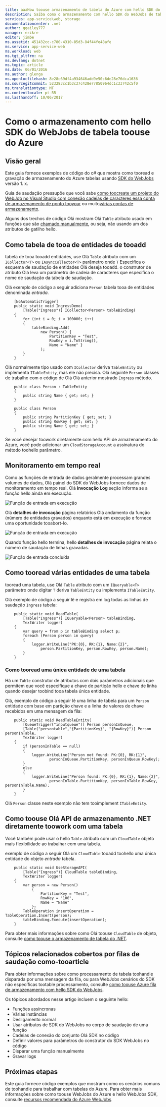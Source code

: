 ```yaml
---
title: aaaHow toouse armazenamento de tabela do Azure com hello SDK do WebJobs
description: Saiba como o armazenamento com hello SDK do WebJobs de tabela toouse do Azure. Criar tabelas, adicionar entidades tootables e ler as tabelas existentes.
services: app-service\web, storage
documentationcenter: .net
author: ggailey777
manager: erikre
editor: jimbe
ms.assetid: 451432cc-c780-4310-85d3-84f44fe48afe
ms.service: app-service-web
ms.workload: web
ms.tgt_pltfrm: na
ms.devlang: dotnet
ms.topic: article
ms.date: 06/01/2016
ms.author: glenga
ms.openlocfilehash: 8e28c69df4a934646add9e50c6de28e76dca1636
ms.sourcegitcommit: 523283cc1b3c37c428e77850964dc1c33742c5f0
ms.translationtype: MT
ms.contentlocale: pt-BR
ms.lasthandoff: 10/06/2017
---
```

# <a name="how-toouse-azure-table-storage-with-hello-webjobs-sdk"></a>Como o armazenamento com hello SDK do WebJobs de tabela toouse do Azure
## <a name="overview"></a>Visão geral
Este guia fornece exemplos de código do c# que mostra como tooread e gravação de armazenamento do Azure tabelas usando [SDK do WebJobs](websites-dotnet-webjobs-sdk.md) versão 1. x.

Guia de saudação pressupõe que você sabe [como toocreate um projeto do WebJob no Visual Studio com conexão cadeias de caracteres essa conta de armazenamento de ponto tooyour](websites-dotnet-webjobs-sdk-get-started.md) ou muito[várias contas de armazenamento](https://github.com/Azure/azure-webjobs-sdk/blob/master/test/Microsoft.Azure.WebJobs.Host.EndToEndTests/MultipleStorageAccountsEndToEndTests.cs).

Alguns dos trechos de código Olá mostram Olá `Table` atributo usado em funções que são [chamado manualmente](websites-dotnet-webjobs-sdk-storage-queues-how-to.md#manual), ou seja, não usando um dos atributos de gatilho hello. 

## <a id="ingress"></a>Como tabela de tooa de entidades de tooadd
tabela de tooa tooadd entidades, use Olá `Table` atributo com um `ICollector<T>` ou `IAsyncCollector<T>` parâmetro onde `T` Especifica o esquema de saudação de entidades Olá deseja tooadd. o construtor de atributo Olá leva um parâmetro de cadeia de caracteres que especifica o nome de saudação da tabela de saudação. 

Olá exemplo de código a seguir adiciona `Person` tabela tooa de entidades denominada *entrada*.

        [NoAutomaticTrigger]
        public static void IngressDemo(
            [Table("Ingress")] ICollector<Person> tableBinding)
        {
            for (int i = 0; i < 100000; i++)
            {
                tableBinding.Add(
                    new Person() { 
                        PartitionKey = "Test", 
                        RowKey = i.ToString(), 
                        Name = "Name" }
                    );
            }
        }

Olá normalmente tipo usado com `ICollector` deriva `TableEntity` ou implementa `ITableEntity`, mas ele não precisa. Olá seguinte `Person` classes de trabalho com o código de Olá Olá anterior mostrado `Ingress` método.

        public class Person : TableEntity
        {
            public string Name { get; set; }
        }

        public class Person
        {
            public string PartitionKey { get; set; }
            public string RowKey { get; set; }
            public string Name { get; set; }
        }

Se você desejar toowork diretamente com hello API de armazenamento do Azure, você pode adicionar um `CloudStorageAccount` a assinatura do método toohello parâmetro.

## <a id="monitor"></a> Monitoramento em tempo real
Como as funções de entrada de dados geralmente processam grandes volumes de dados, Olá painel do SDK do WebJobs fornece dados de monitoramento em tempo real. Olá **invocação Log** seção informa se a função hello ainda em execução.

![Função de entrada em execução](./media/websites-dotnet-webjobs-sdk-storage-tables-how-to/ingressrunning.png)

Olá **detalhes de invocação** página relatórios Olá andamento da função (número de entidades gravados) enquanto está em execução e fornece uma oportunidade tooabort-lo. 

![Função de entrada em execução](./media/websites-dotnet-webjobs-sdk-storage-tables-how-to/ingressprogress.png)

Quando função hello termina, hello **detalhes de invocação** página relata o número de saudação de linhas gravadas.

![Função de entrada concluída](./media/websites-dotnet-webjobs-sdk-storage-tables-how-to/ingresssuccess.png)

## <a id="multiple"></a>Como tooread várias entidades de uma tabela
tooread uma tabela, use Olá `Table` atributo com um `IQueryable<T>` parâmetro onde digitar `T` deriva `TableEntity` ou implementa `ITableEntity`.

Olá exemplo de código a seguir lê e registra em log todas as linhas de saudação `Ingress` tabela:

        public static void ReadTable(
            [Table("Ingress")] IQueryable<Person> tableBinding,
            TextWriter logger)
        {
            var query = from p in tableBinding select p;
            foreach (Person person in query)
            {
                logger.WriteLine("PK:{0}, RK:{1}, Name:{2}", 
                    person.PartitionKey, person.RowKey, person.Name);
            }
        }

### <a id="readone"></a>Como tooread uma única entidade de uma tabela
Há um `Table` construtor de atributos com dois parâmetros adicionais que permitem que você especifique a chave de partição hello e chave de linha quando desejar toobind tooa tabela única entidade.

Olá, exemplo de código a seguir lê uma linha de tabela para um `Person` entidade com base em partição chave e a linha de valores de chave recebidos em uma mensagem da fila:  

        public static void ReadTableEntity(
            [QueueTrigger("inputqueue")] Person personInQueue,
            [Table("persontable","{PartitionKey}", "{RowKey}")] Person personInTable,
            TextWriter logger)
        {
            if (personInTable == null)
            {
                logger.WriteLine("Person not found: PK:{0}, RK:{1}",
                        personInQueue.PartitionKey, personInQueue.RowKey);
            }
            else
            {
                logger.WriteLine("Person found: PK:{0}, RK:{1}, Name:{2}",
                        personInTable.PartitionKey, personInTable.RowKey, personInTable.Name);
            }
        }


Olá `Person` classe neste exemplo não tem tooimplement `ITableEntity`.

## <a id="storageapi"></a>Como toouse Olá API de armazenamento .NET diretamente toowork com uma tabela
Você também pode usar o hello `Table` atributo com um `CloudTable` objeto mais flexibilidade ao trabalhar com uma tabela.

exemplo de código a seguir Olá um `CloudTable` tooadd toohello uma única entidade do objeto *entrada* tabela. 

        public static void UseStorageAPI(
            [Table("Ingress")] CloudTable tableBinding,
            TextWriter logger)
        {
            var person = new Person()
                {
                    PartitionKey = "Test",
                    RowKey = "100",
                    Name = "Name"
                };
            TableOperation insertOperation = TableOperation.Insert(person);
            tableBinding.Execute(insertOperation);
        }

Para obter mais informações sobre como Olá toouse `CloudTable` de objeto, consulte [como toouse o armazenamento de tabela do .NET](../cosmos-db/table-storage-how-to-use-dotnet.md). 

## <a id="queues"></a>Tópicos relacionados cobertos por filas de saudação como-tooarticle
Para obter informações sobre como processamento de tabela toohandle disparada por uma mensagem da fila, ou para WebJobs cenários do SDK não específicas tootable processamento, consulte [como toouse Azure fila de armazenamento com hello SDK do WebJobs](websites-dotnet-webjobs-sdk-storage-queues-how-to.md). 

Os tópicos abordados nesse artigo incluem o seguinte hello:

* Funções assíncronas
* Várias instâncias
* Desligamento normal
* Usar atributos de SDK do WebJobs no corpo de saudação de uma função
* Cadeias de conexão do conjunto Olá SDK no código
* Definir valores para parâmetros do construtor do SDK WebJobs no código
* Disparar uma função manualmente
* Gravar logs

## <a id="nextsteps"></a> Próximas etapas
Este guia fornece código exemplos que mostram como os cenários comuns de toohandle para trabalhar com tabelas do Azure. Para obter mais informações sobre como toouse WebJobs do Azure e hello WebJobs SDK, consulte [recursos recomendada do Azure WebJobs](http://go.microsoft.com/fwlink/?linkid=390226).

